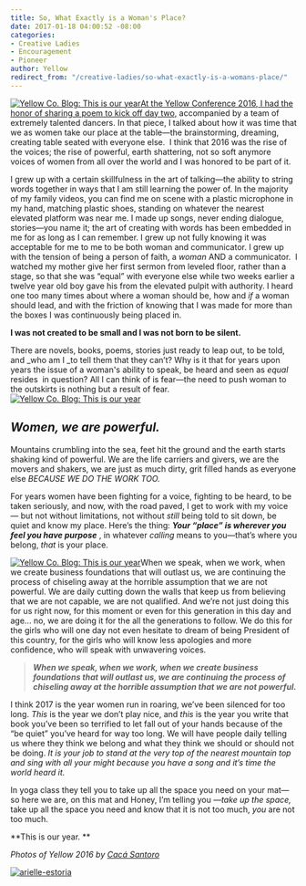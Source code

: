 ```yaml
---
title: So, What Exactly is a Woman's Place?
date: 2017-01-18 04:00:52 -08:00
categories:
- Creative Ladies
- Encouragement
- Pioneer
author: Yellow
redirect_from: "/creative-ladies/so-what-exactly-is-a-womans-place/"
---
```


[![Yellow Co. Blog: This is our year](https://yellow-blog-images.imgix.net/2017/01/Yellow2016-4941.jpg)](https://yellow-blog-images.imgix.net/2017/01/Yellow2016-4941.jpg)[At the Yellow Conference 2016, I had the honor of sharing a poem to kick off day two,](https://yellowco.myshopify.com/collections/frontpage/products/yellow-2016-speaker-sessions) accompanied by a team of extremely talented dancers. In that piece, I talked about how it was time that we as women take our place at the table—the brainstorming, dreaming, creating table seated with everyone else.  I think that 2016 was the rise of the voices; the rise of powerful, earth shattering, not so soft anymore voices of women from all over the world and I was honored to be part of it.

I grew up with a certain skillfulness in the art of talking—the ability to string words together in ways that I am still learning the power of. In the majority of my family videos, you can find me on scene with a plastic microphone in my hand, matching plastic shoes, standing on whatever the nearest elevated platform was near me. I made up songs, never ending dialogue, stories—you name it; the art of creating with words has been embedded in me for as long as I can remember. I grew up not fully knowing it was acceptable for me to me to be both woman and communicator. I grew up with the tension of being a person of faith, a _woman_ AND a communicator.  I watched my mother give her first sermon from leveled floor, rather than a stage, so that she was “equal” with everyone else while two weeks earlier a twelve year old boy gave his from the elevated pulpit with authority. I heard one too many times about where a woman should be, how and _if_ a woman should lead, and with the friction of knowing that I was made for more than the boxes I was continuously being placed in.

**I was not created to be small and I was not born to be silent.**

There are novels, books, poems, stories just ready to leap out, to be told, and _who am I _to tell them that they can’t? Why is it that for years upon years the issue of a woman's ability to speak, be heard and seen as _equal_ resides  in question? All I can think of is fear—the need to push woman to the outskirts is nothing but a result of fear.[![Yellow Co. Blog: This is our year](https://yellow-blog-images.imgix.net/2017/01/Yellow2016-4931.jpg)](https://yellow-blog-images.imgix.net/2017/01/Yellow2016-4931.jpg)

## **_Women, we are powerful._**

Mountains crumbling into the sea, feet hit the ground and the earth starts shaking kind of powerful. We are the life carriers and givers, we are the movers and shakers, we are just as much dirty, grit filled hands as everyone else _BECAUSE WE DO THE WORK TOO._

For years women have been fighting for a voice, fighting to be heard, to be taken seriously, and now, with the road paved, I get to work with my voice— but not without limitations, not without _still_ being told to sit down, be quiet and know my place. Here’s the thing: _**Your “place” is wherever you feel you have purpose**_ , in whatever _calling_ means to you—that’s where you belong, _that_ is your place.

[![Yellow Co. Blog: This is our year](https://yellow-blog-images.imgix.net/2017/01/Yellow2016-4921.jpg)](https://yellow-blog-images.imgix.net/2017/01/Yellow2016-4921.jpg)When we speak, when we work, when we create business foundations that will outlast us, we are continuing the process of chiseling away at the horrible assumption that we are not powerful. We are daily cutting down the walls that keep us from believing that we are not capable, we are not qualified. And we’re not just doing this for us right now, for this moment or even for this generation in this day and age... no, we are doing it for the all the generations to follow. We do this for the girls who will one day not even hesitate to dream of being President of this country, for the girls who will know less apologies and more confidence, who will speak with unwavering voices.

> **_When we speak, when we work, when we create business foundations that will outlast us, we are continuing the process of chiseling away at the horrible assumption that we are not powerful._**

I think 2017 is the year women run in roaring, we’ve been silenced for too long. _This_ is the year we don’t play nice, and _this_ is the year you write that book you’ve been so terrified to let fall out of your hands because of the “be quiet” you’ve heard for way too long. We will have people daily telling us where they think we belong and what they think we should or should not be doing. _It is your job to stand at the very top of the nearest mountain top and sing with all your might because you have a song and it’s time the world heard it._

In yoga class they tell you to take up all the space you need on your mat—so here we are, on this mat and Honey, I’m telling you —_take up the space,_ take up all the space you need and know that it is not too much, _you_ are not too much.

**This is our year. **

_Photos of Yellow 2016 by [Cacá Santoro](http://cacasantoro.com/)_

[![arielle-estoria](https://yellow-blog-images.imgix.net/2016/10/ARIELLE-ESTORIA.jpg)](http://arielleestoria.com/)
